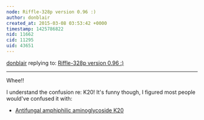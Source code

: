 ```yaml
---
node: Riffle-328p version 0.96 :)
author: donblair
created_at: 2015-03-08 03:53:42 +0000
timestamp: 1425786822
nid: 11662
cid: 11295
uid: 43651
---
```




[donblair](../profile/donblair) replying to: [Riffle-328p version 0.96 :)](../notes/donblair/03-07-2015/riffle-328p-version-0-96)

----
Whee!!

I understand the confusion re: K20!  It's funny though, I figured most people would've confused it with:

- [Antifungal amphiphilic aminoglycoside K20](http://journal.frontiersin.org/article/10.3389/fmicb.2014.00671/abstract)

